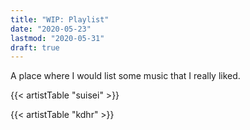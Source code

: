 ```yaml
---
title: "WIP: Playlist"
date: "2020-05-23"
lastmod: "2020-05-31"
draft: true
---
```


A place where I would list some music that I really liked.

{{< artistTable "suisei" >}}

{{< artistTable "kdhr" >}}

